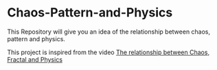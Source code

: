 # Chaos-Pattern-and-Physics
This Repository will give you an idea of the relationship between chaos, pattern and physics.

This project is inspired from the video [The relationship between Chaos, Fractal and Physics](https://youtu.be/C5Jkgvw-Z6E)


